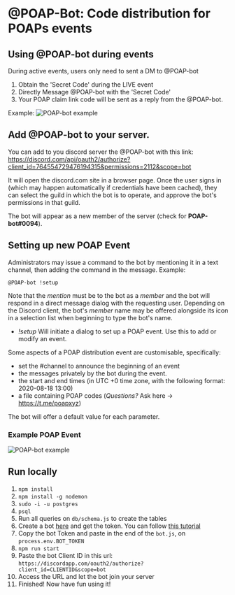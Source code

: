 # @POAP-Bot: Code distribution for POAPs events

## Using @POAP-bot during events

During active events, users only need to sent a DM to @POAP-bot

1. Obtain the 'Secret Code' during the LIVE event
2. Directly Message @POAP-bot with the 'Secret Code'
3. Your POAP claim link code will be sent as a reply from the @POAP-bot.

Example:
![POAP-bot example](https://res.cloudinary.com/dbiqkiypz/image/upload/v1604692202/Screen_Shot_2020-11-06_at_16.45.29_ylsa5z.png)

## Add @POAP-bot to your server.

You can add to you discord server the @POAP-bot with this link:
https://discord.com/api/oauth2/authorize?client_id=764554729476194315&permissions=2112&scope=bot

It will open the discord.com site in a browser page. Once the user signs in (which may happen automatically if credentials have been cached), they can select the guild in which the bot is to operate, and approve the bot's permissions in that guild.

The bot will appear as a new member of the server (check for __POAP-bot#0094__).

## Setting up new POAP Event

Administrators may issue a command to the bot by mentioning it in a text channel, then adding the command in the message. Example:

`@POAP-bot !setup`

Note that the _mention_ must be to the bot as a _member_ and the bot will respond in a direct message dialog with the requesting user. Depending on the Discord client, the bot's _member_ name may be offered alongside its icon in a selection list when beginning to type the bot's name.

- _!setup_ Will initiate a dialog to set up a POAP event. Use this to add or modify an event.

Some aspects of a POAP distribution event are customisable, specifically:

- set the #channel to announce the beginning of an event
- the messages privately by the bot during the event.
- the start and end times (in UTC +0 time zone, with the following format: 2020-08-18 13:00)
- a file containing POAP codes (_Questions?_ Ask here -> https://t.me/poapxyz)

The bot will offer a default value for each parameter.

### Example POAP Event

![POAP-bot example](https://res.cloudinary.com/dbiqkiypz/image/upload/v1604800813/Screen_Shot_2020-11-07_at_23.00.04_z3xulj.png)

## Run locally

1. `npm install`
2. `npm install -g nodemon`
3. `sudo -i -u postgres`
4. `psql`
5. Run all queries on `db/schema.js` to create the tables
6. Create a bot [here](https://discord.com/developers/applications/817041487161196594/information) and get the token. You can follow [this tutorial](https://www.howtogeek.com/364225/how-to-make-your-own-discord-bot/)
7. Copy the bot Token and paste in the end of the `bot.js`, on `process.env.BOT_TOKEN`
8. `npm run start`
9. Paste the bot Client ID in this url: `https://discordapp.com/oauth2/authorize?client_id=CLIENTID&scope=bot`
10. Access the URL and let the bot join your server
11. Finished! Now have fun using it!
